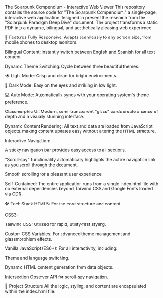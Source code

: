 The Solarpunk Compendium - Interactive Web Viewer
This repository contains the source code for "The Solarpunk Compendium," a single-page, interactive web application designed to present the research from the "Solarpunk Paradigm Deep Dive" document. The project transforms a static PDF into a dynamic, bilingual, and aesthetically pleasing web experience.

🚀 Features
Fully Responsive: Adapts seamlessly to any screen size, from mobile phones to desktop monitors.

Bilingual Content: Instantly switch between English and Spanish for all text content.

Dynamic Theme Switching: Cycle between three beautiful themes:

☀️ Light Mode: Crisp and clean for bright environments.

🌙 Dark Mode: Easy on the eyes and striking in low light.

💻 Auto Mode: Automatically syncs with your operating system's theme preference.

Glassmorphic UI: Modern, semi-transparent "glass" cards create a sense of depth and a visually stunning interface.

Dynamic Content Rendering: All text and data are loaded from JavaScript objects, making content updates easy without altering the HTML structure.

Interactive Navigation:

A sticky navigation bar provides easy access to all sections.

"Scroll-spy" functionality automatically highlights the active navigation link as you scroll through the document.

Smooth scrolling for a pleasant user experience.

Self-Contained: The entire application runs from a single index.html file with no external dependencies beyond Tailwind CSS and Google Fonts loaded via CDN.

🛠️ Tech Stack
HTML5: For the core structure and content.

CSS3:

Tailwind CSS: Utilized for rapid, utility-first styling.

Custom CSS Variables: For advanced theme management and glassmorphism effects.

Vanilla JavaScript (ES6+): For all interactivity, including:

Theme and language switching.

Dynamic HTML content generation from data objects.

Intersection Observer API for scroll-spy navigation.

📂 Project Structure
All the logic, styling, and content are encapsulated within the index.html file:

<style> block: Contains the theme configuration using CSS variables and other base styles.

<body> block: Holds the static HTML structure for the header, main content container, and footer.

<script> block: Contains all the JavaScript code for:

langData and contentData objects holding the bilingual text.

referencesData array for the works cited.

Event listeners for UI elements (theme/language toggles, navigation).

Functions to dynamically render content, apply themes, and manage UI state.

📖 How to Use
Simply open the index.html file in any modern web browser. No build process or server is required.

📄 Content Source
All the information presented in this web application is derived from the research document: "The Solarpunk Compendium: A Deep Dive into the Paradigm of a Sustainable Future". The goal of this project was to make that research more accessible and engaging.

🔮 Future Improvements
Add More Content: Expand the JavaScript data objects with even more research, images, and resources.

Animations & Transitions: Implement subtle animations for section loading and theme changes to enhance the user experience.

Backend Integration: Connect to a headless CMS or a database to manage content more robustly.

Search Functionality: Add a search bar to quickly find terms and topics within the compendium.

⚖️ License
This project is licensed under the MIT License. See the LICENSE file for details.
